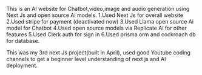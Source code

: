 This is an AI  website for Chatbot,video,image and audio generation using Next Js and open source Ai models.
1.Used Next Js for overall website
2.Used stripe for payment (deactivated now)
3.Used Llama open source Ai model for Chatbot
4.Used open source models via Replicate Ai for other features
5.Used Clerk auth for sign in 
6.Used prisma orm and cockroach db for database.

This was my 3rd next Js project(built in April), used good Youtube coding channels to get a beginner level understanding of next js and AI deployment.
